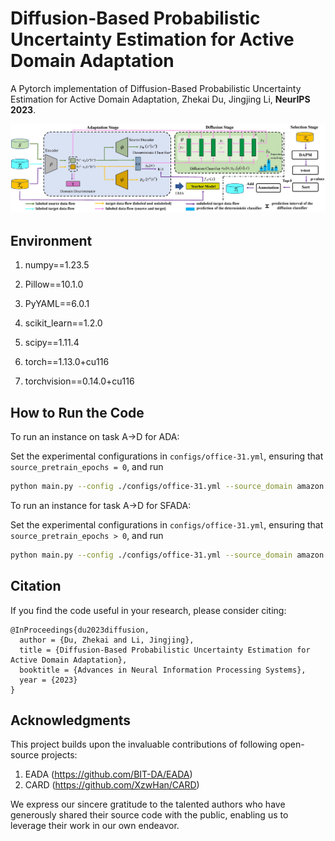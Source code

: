 # Diffusion-Based Probabilistic Uncertainty Estimation for Active Domain Adaptation

A Pytorch implementation of Diffusion-Based Probabilistic Uncertainty Estimation for Active Domain Adaptation, Zhekai Du, Jingjing Li, **NeurIPS 2023**.

<div align="center">
  <img src="assets/Framework.jpg" width="800px" />
</div>

    
## Environment

1. numpy==1.23.5

2. Pillow==10.1.0

3. PyYAML==6.0.1

4. scikit_learn==1.2.0

5. scipy==1.11.4

6. torch==1.13.0+cu116

7. torchvision==0.14.0+cu116

## How to Run the Code
To run an instance on task A->D for ADA:

Set the experimental configurations in `configs/office-31.yml`, ensuring that `source_pretrain_epochs = 0`, and run

```bash
python main.py --config ./configs/office-31.yml --source_domain amazon --target_domain dslr --setting ADA
```
To run an instance for task A->D for SFADA:

Set the experimental configurations in `configs/office-31.yml`, ensuring that `source_pretrain_epochs > 0`, and run 

```bash
python main.py --config ./configs/office-31.yml --source_domain amazon --target_domain dslr --setting SFADA
```
## Citation
If you find the code useful in your research, please consider citing:

    @InProceedings{du2023diffusion,
      author = {Du, Zhekai and Li, Jingjing},
      title = {Diffusion-Based Probabilistic Uncertainty Estimation for Active Domain Adaptation},
      booktitle = {Advances in Neural Information Processing Systems},
      year = {2023}
    }

## Acknowledgments
This project builds upon the invaluable contributions of following open-source projects:

1. EADA (https://github.com/BIT-DA/EADA)
2. CARD (https://github.com/XzwHan/CARD)

We express our sincere gratitude to the talented authors who have generously shared their source code with the public, enabling us to leverage their work in our own endeavor.